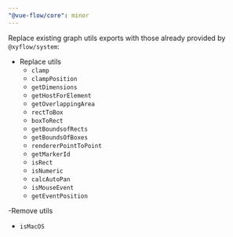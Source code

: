 ```yaml
---
"@vue-flow/core": minor
---
```


Replace existing graph utils exports with those already provided by `@xyflow/system`:

- Replace utils
  - `clamp`
  - `clampPosition`
  - `getDimensions`
  - `getHostForElement`
  - `getOverlappingArea`
  - `rectToBox`
  - `boxToRect`
  - `getBoundsofRects`
  - `getBoundsOfBoxes`
  - `rendererPointToPoint`
  - `getMarkerId`
  - `isRect`
  - `isNumeric`
  - `calcAutoPan`
  - `isMouseEvent`
  - `getEventPosition`

-Remove utils
- `isMacOS`
